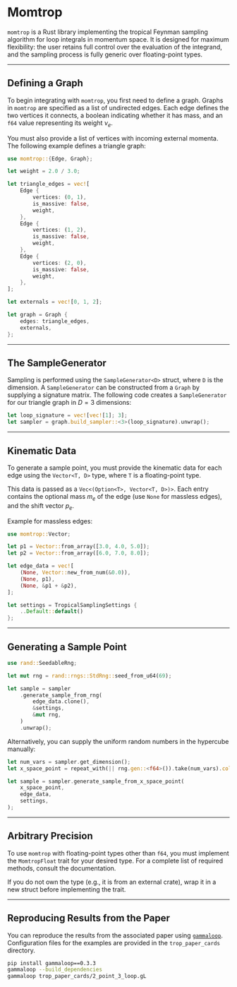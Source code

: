 # Momtrop

`momtrop` is a Rust library implementing the tropical Feynman sampling algorithm for loop integrals in momentum space. It is designed for maximum flexibility: the user retains full control over the evaluation of the integrand, and the sampling process is fully generic over floating-point types.

---

## Defining a Graph

To begin integrating with `momtrop`, you first need to define a graph. Graphs in `momtrop` are specified as a list of undirected edges. Each edge defines the two vertices it connects, a boolean indicating whether it has mass, and an `f64` value representing its weight $\nu_e$.

You must also provide a list of vertices with incoming external momenta. The following example defines a triangle graph:

```rust
use momtrop::{Edge, Graph};

let weight = 2.0 / 3.0;

let triangle_edges = vec![
    Edge {
        vertices: (0, 1),
        is_massive: false,
        weight,
    },
    Edge {
        vertices: (1, 2),
        is_massive: false,
        weight,
    },
    Edge {
        vertices: (2, 0),
        is_massive: false,
        weight,
    },
];

let externals = vec![0, 1, 2];

let graph = Graph {
    edges: triangle_edges,
    externals,
};
```

---

## The SampleGenerator

Sampling is performed using the `SampleGenerator<D>` struct, where `D` is the dimension. A `SampleGenerator` can be constructed from a `Graph` by supplying a signature matrix. The following code creates a `SampleGenerator` for our triangle graph in $D = 3$ dimensions:

```rust
let loop_signature = vec![vec![1]; 3];
let sampler = graph.build_sampler::<3>(loop_signature).unwrap();
```

---

## Kinematic Data

To generate a sample point, you must provide the kinematic data for each edge using the `Vector<T, D>` type, where `T` is a floating-point type.

This data is passed as a `Vec<(Option<T>, Vector<T, D>)>`. Each entry contains the optional mass $m_e$ of the edge (use `None` for massless edges), and the shift vector $p_e$.

Example for massless edges:

```rust
use momtrop::Vector;

let p1 = Vector::from_array([3.0, 4.0, 5.0]);
let p2 = Vector::from_array([6.0, 7.0, 8.0]);

let edge_data = vec![
    (None, Vector::new_from_num(&0.0)),
    (None, p1),
    (None, &p1 + &p2),
];

let settings = TropicalSamplingSettings {
    ..Default::default()
};
```

---

## Generating a Sample Point

```rust
use rand::SeedableRng;

let mut rng = rand::rngs::StdRng::seed_from_u64(69);

let sample = sampler
    .generate_sample_from_rng(
        edge_data.clone(),
        &settings,
        &mut rng,
    )
    .unwrap();
```

Alternatively, you can supply the uniform random numbers in the hypercube manually:

```rust
let num_vars = sampler.get_dimension();
let x_space_point = repeat_with(|| rng.gen::<f64>()).take(num_vars).collect::<Vec<_>>();

let sample = sampler.generate_sample_from_x_space_point(
    x_space_point,
    edge_data,
    settings,
);
```

---

## Arbitrary Precision

To use `momtrop` with floating-point types other than `f64`, you must implement the `MomtropFloat` trait for your desired type. For a complete list of required methods, consult the documentation.

If you do not own the type (e.g., it is from an external crate), wrap it in a new struct before implementing the trait.

---

## Reproducing Results from the Paper

You can reproduce the results from the associated paper using [`gammaloop`](https://github.com/alphal00p/gammaloop). Configuration files for the examples are provided in the `trop_paper_cards` directory.

```bash
pip install gammaloop==0.3.3
gammaloop --build_dependencies
gammaloop trop_paper_cards/2_point_3_loop.gL
